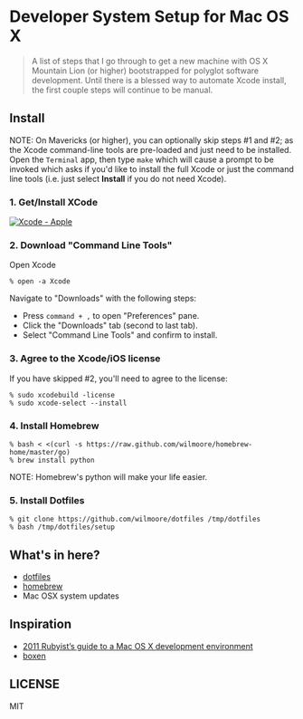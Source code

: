 # Developer System Setup for Mac OS X

> A list of steps that I go through to get a new machine with OS X Mountain Lion (or higher) bootstrapped for polyglot software development. Until there is a blessed way to automate Xcode install, the first couple steps will continue to be manual.

## Install

NOTE: On Mavericks (or higher), you can optionally skip steps #1 and #2; as the Xcode command-line tools are pre-loaded and just need to be installed. Open the `Terminal` app, then type `make` which will cause a prompt to be invoked which asks if you'd like to install the full Xcode or just the command line tools (i.e. just select **Install** if you do not need Xcode).

### 1. Get/Install XCode

[![Xcode - Apple](http://r.mzstatic.com/images/web/linkmaker/badge_macappstore-lrg.gif)](https://itunes.apple.com/us/app/xcode/id497799835?mt=12&uo=4)

### 2. Download "Command Line Tools"

Open Xcode

    % open -a Xcode

Navigate to "Downloads" with the following steps:

- Press `command + ,` to open "Preferences" pane.
- Click the "Downloads" tab (second to last tab).
- Select "Command Line Tools" and confirm to install.

### 3. Agree to the Xcode/iOS license

If you have skipped #2, you'll need to agree to the license:

    % sudo xcodebuild -license
    % sudo xcode-select --install

### 4. Install Homebrew

    % bash < <(curl -s https://raw.github.com/wilmoore/homebrew-home/master/go)
    % brew install python
    
NOTE: Homebrew's python will make your life easier.

### 5. Install Dotfiles

    % git clone https://github.com/wilmoore/dotfiles /tmp/dotfiles
    % bash /tmp/dotfiles/setup

## What's in here?

- [dotfiles]
- [homebrew]
- Mac OSX system updates

## Inspiration

- [2011 Rubyist’s guide to a Mac OS X development environment](http://robots.thoughtbot.com/post/8700977975/2011-rubyists-guide-to-a-mac-os-x-development)
- [boxen](https://github.com/boxen/our-boxen)

## LICENSE

  MIT

[dotfiles]: https://github.com/wilmoore/dotfiles
[homebrew]: https://github.com/wilmoore/homebrew-home

